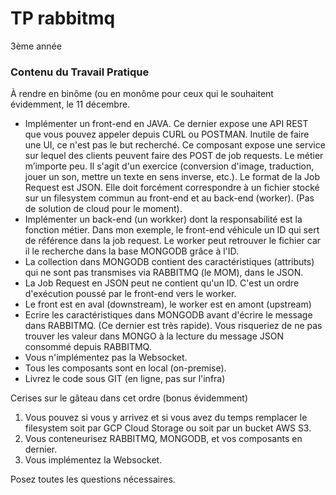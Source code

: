 # TP rabbitmq
3ème année
### Contenu du Travail Pratique
À rendre en binôme (ou en monôme pour ceux qui le souhaitent évidemment, le 11 décembre.

* Implémenter un front-end en JAVA. Ce dernier expose une API REST que vous pouvez appeler depuis CURL ou POSTMAN.
Inutile de faire une UI, ce n'est pas le but recherché. 
Ce composant expose une service sur lequel des clients peuvent faire des POST de job requests. Le métier m’importe peu. Il s'agit d'un exercice (conversion d'image, traduction, jouer un son, mettre un texte en sens inverse, etc.). Le format de la Job Request est JSON. Elle doit forcément correspondre à un fichier stocké sur un filesystem commun au front-end et au back-end (worker). (Pas de solution de cloud pour le moment).
* Implémenter un back-end (un workker) dont la responsabilité est la fonction métier. Dans mon exemple, le front-end véhicule un ID qui sert de référence dans la job request. Le worker peut retrouver le fichier car il le recherche dans la base MONGODB  grâce à l'ID.
* La collection dans MONGODB contient des caractéristiques (attributs) qui ne sont pas transmises via RABBITMQ (le MOM), dans le JSON.
* La Job Request en JSON peut ne contient qu'un ID. C'est un ordre d'exécution poussé par le front-end vers le worker.
* Le front est en aval (downstream), le worker est en amont (upstream)
* Ecrire les caractéristiques dans MONGODB avant d'écrire le message dans RABBITMQ. (Ce dernier est très rapide). Vous risqueriez de ne pas trouver les valeur dans MONGO à la lecture du message JSON consommé depuis RABBITMQ.
* Vous n'implémentez pas la Websocket.
* Tous les composants sont en local (on-premise).
* Livrez le code sous GIT (en ligne, pas sur l'infra)

Cerises sur le gâteau dans cet ordre (bonus évidemment) 


	
1. Vous pouvez si vous y arrivez et si vous avez du temps remplacer le filesystem soit par GCP Cloud Storage ou soit par un bucket AWS S3.
2. Vous conteneurisez RABBITMQ, MONGODB, et vos composants en dernier.
3. Vous implémentez la Websocket.

Posez toutes les questions nécessaires.
